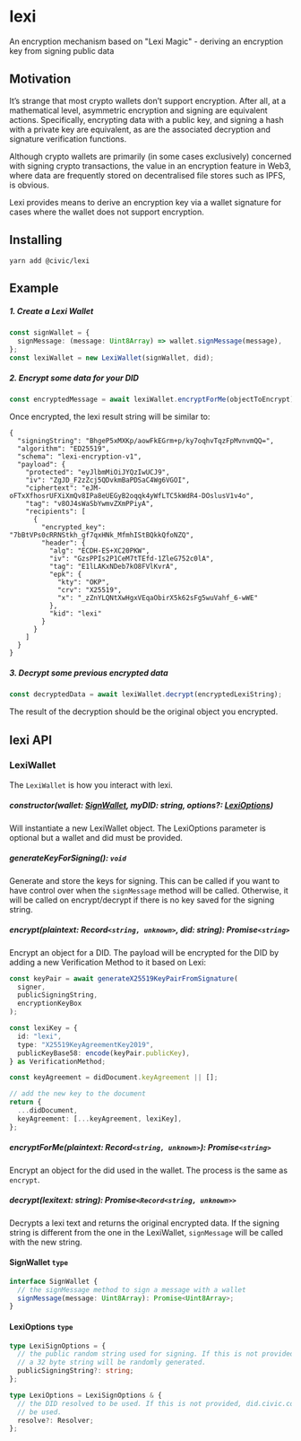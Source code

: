 # lexi

An encryption mechanism based on "Lexi Magic" - deriving an encryption key from signing public data

## Motivation

It’s strange that most crypto wallets don’t support encryption. After all, at a mathematical level, asymmetric encryption and signing are equivalent actions. Specifically, encrypting data with a public key, and signing a hash with a private key are equivalent, as are the associated decryption and signature verification functions.

Although crypto wallets are primarily (in some cases exclusively) concerned with signing crypto transactions, the value in an encryption feature in Web3, where data are frequently stored on decentralised file stores such as IPFS, is obvious.

Lexi provides means to derive an encryption key via a wallet signature for cases where the wallet does not support encryption.

## Installing

```shell
yarn add @civic/lexi
```

## Example

##### 1. Create a Lexi Wallet

```typescript
const signWallet = {
  signMessage: (message: Uint8Array) => wallet.signMessage(message),
};
const lexiWallet = new LexiWallet(signWallet, did);
```

##### 2. Encrypt some data for your DID

```typescript
const encryptedMessage = await lexiWallet.encryptForMe(objectToEncrypt);
```

Once encrypted, the lexi result string will be similar to:

```
{
  "signingString": "BhgeP5xMXKp/aowFkEGrm+p/ky7oqhvTqzFpMvnvmQQ=",
  "algorithm": "ED25519",
  "schema": "lexi-encryption-v1",
  "payload": {
    "protected": "eyJlbmMiOiJYQzIwUCJ9",
    "iv": "ZgJD_F2zZcj5QDvkmBaPDSaC4Wg6VGOI",
    "ciphertext": "eJM-oFTxXfhosrUFXiXmQv8IPa8eUEGyB2oqqk4yWfLTC5kWdR4-DOslusV1v4o",
    "tag": "v8OJ4sWaSbYwmvZXmPPiyA",
    "recipients": [
      {
        "encrypted_key": "7bBtVPs0cRRNStkh_gf7qxHNk_MfmhIStBQkkQfoNZQ",
        "header": {
          "alg": "ECDH-ES+XC20PKW",
          "iv": "GzsPPIs2P1CeM7tTEfd-1ZleG752c0lA",
          "tag": "E1lLAKxNDeb7kO8FVlKvrA",
          "epk": {
            "kty": "OKP",
            "crv": "X25519",
            "x": "_zZnYLQNtXwHgxVEqaObirX5k62sFg5wuVahf_6-wWE"
          },
          "kid": "lexi"
        }
      }
    ]
  }
}

```

##### 3. Decrypt some previous encrypted data

```javascript
const decryptedData = await lexiWallet.decrypt(encryptedLexiString);
```

The result of the decryption should be the original object you encrypted.

## lexi API

### LexiWallet

The `LexiWallet` is how you interact with lexi.

##### constructor(wallet: [SignWallet](#signwallet-type), myDID: string, options?: [LexiOptions](#lexioptions-type))

Will instantiate a new LexiWallet object. The LexiOptions parameter is optional but a wallet and did must be provided.

##### generateKeyForSigning(): `void`

Generate and store the keys for signing. This can be called if you want to have control over when the `signMessage` method will be called. Otherwise, it will be called on encrypt/decrypt if there is no key saved for the signing string.

##### encrypt(plaintext: Record`<string, unknown>`, did: string): Promise`<string>`

Encrypt an object for a DID. The payload will be encrypted for the DID by adding a new Verification Method to it based on Lexi:

```typescript
const keyPair = await generateX25519KeyPairFromSignature(
  signer,
  publicSigningString,
  encryptionKeyBox
);

const lexiKey = {
  id: "lexi",
  type: "X25519KeyAgreementKey2019",
  publicKeyBase58: encode(keyPair.publicKey),
} as VerificationMethod;

const keyAgreement = didDocument.keyAgreement || [];

// add the new key to the document
return {
  ...didDocument,
  keyAgreement: [...keyAgreement, lexiKey],
};
```

##### encryptForMe(plaintext: Record`<string, unknown>`): Promise`<string>`

Encrypt an object for the did used in the wallet. The process is the same as `encrypt`.

##### decrypt(lexitext: string): Promise`<Record<string, unknown>>`

Decrypts a lexi text and returns the original encrypted data. If the signing string is different from the one in the LexiWallet, `signMessage` will be called with the new string.

#### SignWallet `type`

```typescript
interface SignWallet {
  // the signMessage method to sign a message with a wallet
  signMessage(message: Uint8Array): Promise<Uint8Array>;
}
```

#### LexiOptions `type`

```typescript
type LexiSignOptions = {
  // the public random string used for signing. If this is not provided,
  // a 32 byte string will be randomly generated.
  publicSigningString?: string;
};

type LexiOptions = LexiSignOptions & {
  // the DID resolved to be used. If this is not provided, did.civic.com will
  // be used.
  resolve?: Resolver;
};
```
